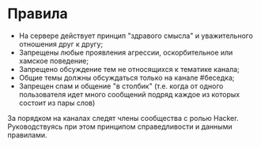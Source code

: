 # Правила

- На сервере действует принцип "здравого смысла" и уважительного отношения друг к другу;
- Запрещены любые проявления агрессии, оскорбительное или хамское поведение;
- Запрещено обсуждение тем не относящихся к тематике канала;
- Общие темы должны обсуждаться только на канале #беседка;
- Запрещен спам и общение "в столбик" (т.е. когда от одного пользователя идет много сообщений подряд каждое из которых состоит из пары слов)

За порядком на каналах следят члены сообщества с ролью Hacker. Руководствуясь при этом принципом справедливости и данными правилами.